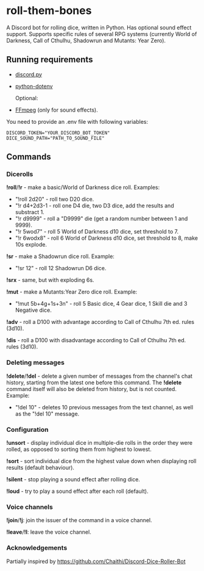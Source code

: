 # roll-them-bones
A Discord bot for rolling dice, written in Python. Has optional sound effect support. Supports specific rules of several RPG systems (currently World of Darkness, Call of Cthulhu, Shadowrun and Mutants: Year Zero).

## Running requirements

- [discord.py](https://github.com/Rapptz/discord.py)
- [python-dotenv](https://github.com/theskumar/python-dotenv)

  Optional:
- [FFmpeg](https://github.com/FFmpeg/FFmpeg) (only for sound effects).

You need to provide an .env file with following variables:

    DISCORD_TOKEN="YOUR_DISCORD_BOT_TOKEN"
    DICE_SOUND_PATH="PATH_TO_SOUND_FILE"

## Commands

### Dicerolls

**!roll**/**!r** - make a basic/World of Darkness dice roll. Examples:
- "!roll 2d20" - roll two D20 dice.
- "!r d4+2d3-1 - roll one D4 die, two D3 dice, add the results and substract 1.
- "!r d9999" - roll a "D9999" die (get a random number between 1 and 9999).
- "!r 5wod7" - roll 5 World of Darkness d10 dice, set threshold to 7.
- "!r 6wodx8" - roll 6 World of Darkness d10 dice, set threshold to 8, make 10s explode.

**!sr** - make a Shadowrun dice roll. Example:
- "!sr 12" - roll 12 Shadowrun D6 dice.

**!srx** - same, but with exploding 6s.

**!mut** - make a Mutants:Year Zero dice roll. Example:
- "!mut 5b+4g+1s+3n" - roll 5 Basic dice, 4 Gear dice, 1 Skill die and 3 Negative dice. 

**!adv** - roll a D100 with advantage according to Call of Cthulhu 7th ed. rules (3d10).

**!dis** - roll a D100 with disadvantage according to Call of Cthulhu 7th ed. rules (3d10).

### Deleting messages
**!delete**/**!del** - delete a given number of messages from the channel's chat history, starting from the latest one before this command. The **!delete** command itself will also be deleted from history, but is not counted. Example:
- "!del 10" - deletes 10 previous messages from the text channel, as well as the "!del 10" message. 

### Configuration

**!unsort** - display individual dice in multiple-die rolls in the order they were rolled, as opposed to sorting them from highest to lowest.

**!sort** - sort individual dice from the highest value down when displaying roll results (default behaviour).

**!silent** - stop playing a sound effect after rolling dice.

**!loud** - try to play a sound effect after each roll (default).

### Voice channels

**!join**/**!j**: join the issuer of the command in a voice channel.

**!leave**/**!l**: leave the voice channel.


### Acknowledgements

Partially inspired by https://github.com/Chaithi/Discord-Dice-Roller-Bot
